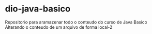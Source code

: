 # dio-java-basico
Repositorio para aramazenar todo o conteudo do curso de Java Basico
Alterando o conteudo de um arquivo de forma local-2